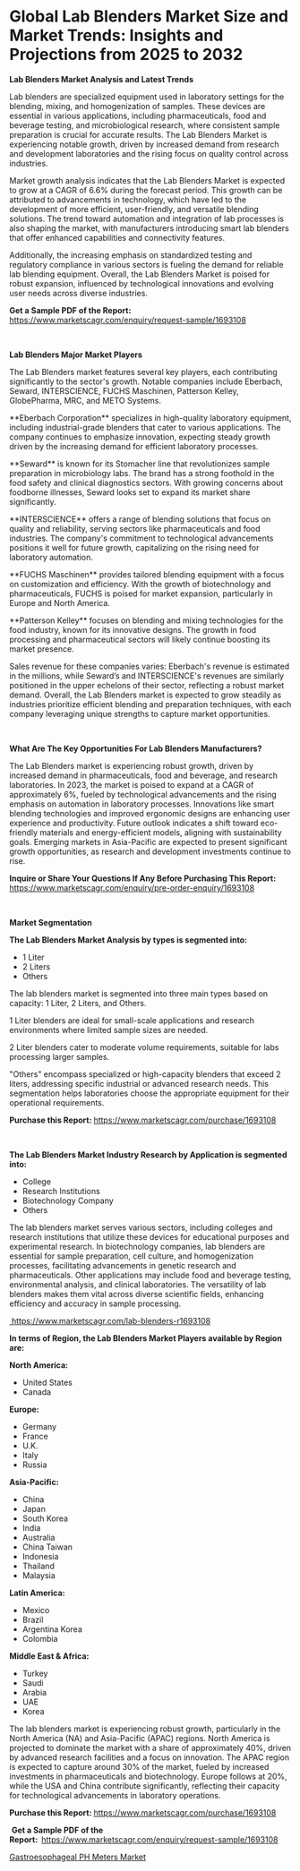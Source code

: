 <p><h1>Global Lab Blenders Market Size and Market Trends: Insights and Projections from 2025 to 2032</h1></p><p><strong>Lab Blenders Market Analysis and Latest Trends</strong></p>
<p><p>Lab blenders are specialized equipment used in laboratory settings for the blending, mixing, and homogenization of samples. These devices are essential in various applications, including pharmaceuticals, food and beverage testing, and microbiological research, where consistent sample preparation is crucial for accurate results. The Lab Blenders Market is experiencing notable growth, driven by increased demand from research and development laboratories and the rising focus on quality control across industries.</p><p>Market growth analysis indicates that the Lab Blenders Market is expected to grow at a CAGR of 6.6% during the forecast period. This growth can be attributed to advancements in technology, which have led to the development of more efficient, user-friendly, and versatile blending solutions. The trend toward automation and integration of lab processes is also shaping the market, with manufacturers introducing smart lab blenders that offer enhanced capabilities and connectivity features.</p><p>Additionally, the increasing emphasis on standardized testing and regulatory compliance in various sectors is fueling the demand for reliable lab blending equipment. Overall, the Lab Blenders Market is poised for robust expansion, influenced by technological innovations and evolving user needs across diverse industries.</p></p>
<p><strong>Get a Sample PDF of the Report:&nbsp;</strong> <a href="https://www.marketscagr.com/enquiry/request-sample/1693108?utm_campaign=2485&utm_medium=2&utm_source=Github&utm_content=ia&utm_term=27032025&utm_id=lab-blenders">https://www.marketscagr.com/enquiry/request-sample/1693108</a></p>
<p>&nbsp;</p>
<p><strong>Lab Blenders Major Market Players</strong></p>
<p><p>The Lab Blenders market features several key players, each contributing significantly to the sector's growth. Notable companies include Eberbach, Seward, INTERSCIENCE, FUCHS Maschinen, Patterson Kelley, GlobePharma, MRC, and METO Systems.</p><p>**Eberbach Corporation** specializes in high-quality laboratory equipment, including industrial-grade blenders that cater to various applications. The company continues to emphasize innovation, expecting steady growth driven by the increasing demand for efficient laboratory processes.</p><p>**Seward** is known for its Stomacher line that revolutionizes sample preparation in microbiology labs. The brand has a strong foothold in the food safety and clinical diagnostics sectors. With growing concerns about foodborne illnesses, Seward looks set to expand its market share significantly.</p><p>**INTERSCIENCE** offers a range of blending solutions that focus on quality and reliability, serving sectors like pharmaceuticals and food industries. The company's commitment to technological advancements positions it well for future growth, capitalizing on the rising need for laboratory automation.</p><p>**FUCHS Maschinen** provides tailored blending equipment with a focus on customization and efficiency. With the growth of biotechnology and pharmaceuticals, FUCHS is poised for market expansion, particularly in Europe and North America.</p><p>**Patterson Kelley** focuses on blending and mixing technologies for the food industry, known for its innovative designs. The growth in food processing and pharmaceutical sectors will likely continue boosting its market presence.</p><p>Sales revenue for these companies varies: Eberbach's revenue is estimated in the millions, while Seward’s and INTERSCIENCE's revenues are similarly positioned in the upper echelons of their sector, reflecting a robust market demand. Overall, the Lab Blenders market is expected to grow steadily as industries prioritize efficient blending and preparation techniques, with each company leveraging unique strengths to capture market opportunities.</p></p>
<p>&nbsp;</p>
<p><strong>What Are The Key Opportunities For Lab Blenders Manufacturers?</strong></p>
<p><p>The Lab Blenders market is experiencing robust growth, driven by increased demand in pharmaceuticals, food and beverage, and research laboratories. In 2023, the market is poised to expand at a CAGR of approximately 6%, fueled by technological advancements and the rising emphasis on automation in laboratory processes. Innovations like smart blending technologies and improved ergonomic designs are enhancing user experience and productivity. Future outlook indicates a shift toward eco-friendly materials and energy-efficient models, aligning with sustainability goals. Emerging markets in Asia-Pacific are expected to present significant growth opportunities, as research and development investments continue to rise.</p></p>
<p><strong>Inquire or Share Your Questions If Any Before Purchasing This Report:</strong> <a href="https://www.marketscagr.com/enquiry/pre-order-enquiry/1693108?utm_campaign=2485&utm_medium=2&utm_source=Github&utm_content=ia&utm_term=27032025&utm_id=lab-blenders">https://www.marketscagr.com/enquiry/pre-order-enquiry/1693108</a></p>
<p>&nbsp;</p>
<p><strong>Market Segmentation</strong></p>
<p><strong>The Lab Blenders Market Analysis by types is segmented into:</strong></p>
<p><ul><li>1 Liter</li><li>2 Liters</li><li>Others</li></ul></p>
<p><p>The lab blenders market is segmented into three main types based on capacity: 1 Liter, 2 Liters, and Others. </p><p>1 Liter blenders are ideal for small-scale applications and research environments where limited sample sizes are needed. </p><p>2 Liter blenders cater to moderate volume requirements, suitable for labs processing larger samples. </p><p>"Others" encompass specialized or high-capacity blenders that exceed 2 liters, addressing specific industrial or advanced research needs. This segmentation helps laboratories choose the appropriate equipment for their operational requirements.</p></p>
<p><strong>Purchase this Report:&nbsp;</strong><a href="https://www.marketscagr.com/purchase/1693108?utm_campaign=2485&utm_medium=2&utm_source=Github&utm_content=ia&utm_term=27032025&utm_id=lab-blenders">https://www.marketscagr.com/purchase/1693108</a></p>
<p>&nbsp;</p>
<p><strong>The Lab Blenders Market Industry Research by Application is segmented into:</strong></p>
<p><ul><li>College</li><li>Research Institutions</li><li>Biotechnology Company</li><li>Others</li></ul></p>
<p><p>The lab blenders market serves various sectors, including colleges and research institutions that utilize these devices for educational purposes and experimental research. In biotechnology companies, lab blenders are essential for sample preparation, cell culture, and homogenization processes, facilitating advancements in genetic research and pharmaceuticals. Other applications may include food and beverage testing, environmental analysis, and clinical laboratories. The versatility of lab blenders makes them vital across diverse scientific fields, enhancing efficiency and accuracy in sample processing.</p></p>
<p><a href="https://www.marketscagr.com/lab-blenders-r1693108?utm_campaign=2485&utm_medium=2&utm_source=Github&utm_content=ia&utm_term=27032025&utm_id=lab-blenders">&nbsp;https://www.marketscagr.com/lab-blenders-r1693108</a></p>
<p><strong>In terms of Region, the Lab Blenders Market Players available by Region are:</strong></p>
<p>
    <p> <strong> North America: </strong>
        <ul>
            <li>United States</li>
            <li>Canada</li>
        </ul>
        </p> 
    <p> <strong> Europe: </strong>
        <ul>
            <li>Germany</li>
            <li>France</li>
            <li>U.K.</li>
            <li>Italy</li>
            <li>Russia</li>
        </ul>
        </p> 
    <p> <strong> Asia-Pacific: </strong>
        <ul>
            <li>China</li>
            <li>Japan</li>
            <li>South Korea</li>
            <li>India</li>
            <li>Australia</li>
            <li>China Taiwan</li>
            <li>Indonesia</li>
            <li>Thailand</li>
            <li>Malaysia</li>
        </ul>
        </p> 
    <p> <strong> Latin America: </strong>
        <ul>
            <li>Mexico</li>
            <li>Brazil</li>
            <li>Argentina Korea</li>
            <li>Colombia</li>
        </ul>
        </p> 
    <p> <strong> Middle East & Africa: </strong>
        <ul>
            <li>Turkey</li>
            <li>Saudi</li>
            <li>Arabia</li>
            <li>UAE</li>
            <li>Korea</li>
        </ul>
    </p>
    </p>
<p><p>The lab blenders market is experiencing robust growth, particularly in the North America (NA) and Asia-Pacific (APAC) regions. North America is projected to dominate the market with a share of approximately 40%, driven by advanced research facilities and a focus on innovation. The APAC region is expected to capture around 30% of the market, fueled by increased investments in pharmaceuticals and biotechnology. Europe follows at 20%, while the USA and China contribute significantly, reflecting their capacity for technological advancements in laboratory operations.</p></p>
<p><strong>Purchase this Report: </strong><a href="https://www.marketscagr.com/purchase/1693108?utm_campaign=2485&utm_medium=2&utm_source=Github&utm_content=ia&utm_term=27032025&utm_id=lab-blenders">https://www.marketscagr.com/purchase/1693108</a></p>
<p>&nbsp;<strong>Get a Sample PDF of the Report:&nbsp;&nbsp;</strong><a href="https://www.marketscagr.com/enquiry/request-sample/1693108?utm_campaign=2485&utm_medium=2&utm_source=Github&utm_content=ia&utm_term=27032025&utm_id=lab-blenders">https://www.marketscagr.com/enquiry/request-sample/1693108</a></p>
<p><strong></strong></p>
<p><p><a href="https://github.com/mathastilley812967/Market-Research-Report-List-1/blob/main/gastroesophageal-ph-meters-market.md?utm_campaign=2485&utm_medium=2&utm_source=Github&utm_content=ia&utm_term=27032025&utm_id=lab-blenders">Gastroesophageal PH Meters Market</a></p></p>